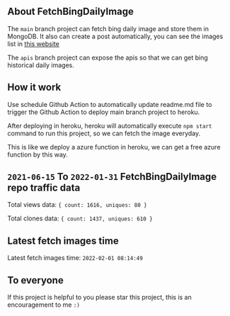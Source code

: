 ## About FetchBingDailyImage

The `main` branch project can fetch bing daily image and store them in MongoDB.
It also can create a post automatically, you can see the images list in [this website](https://oursalbum.netlify.app)

The `apis` branch project can expose the apis so that we can get bing historical daily images.

## How it work

Use schedule Github Action to automatically update readme.md file to trigger the Github Action to deploy main branch project to heroku.

After deploying in heroku, heroku will automatically execute `npm start` command to run this project, so we can fetch the image everyday.

This is like we deploy a azure function in heroku, we can get a free azure function by this way.

## `2021-06-15` To `2022-01-31` FetchBingDailyImage repo traffic data

Total views data: `{ count: 1616, uniques: 80 }`

Total clones data: `{ count: 1437, uniques: 610 }`

## Latest fetch images time

Latest fetch images time: `2022-02-01 08:14:49`

## To everyone

If this project is helpful to you please star this project, this is an encouragement to me `:)`



